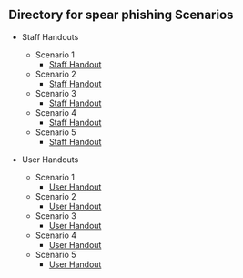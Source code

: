 ## Directory for spear phishing Scenarios

- Staff Handouts
  - Scenario 1
    - [Staff  Handout](./staff-handouts/scenario-01-staff.md)
  - Scenario 2
    - [Staff  Handout](./staff-handouts/scenario-02-staff.md)
  - Scenario 3
    - [Staff  Handout](./staff-handouts/scenario-03-staff.md)
  - Scenario 4
    - [Staff  Handout](./staff-handouts/scenario-04-staff.md)
  - Scenario 5
    - [Staff  Handout](./staff-handouts/scenario-05-staff.md)

- User Handouts
  - Scenario 1
    - [User Handout](./user-handouts/scenario-01-user.md)
  - Scenario 2
    - [User Handout](./user-handouts/scenario-02-user.md)
  - Scenario 3
    - [User Handout](./user-handouts/scenario-03-user.md)
  - Scenario 4
    - [User Handout](./user-handouts/scenario-04-user.md)
  - Scenario 5
    - [User Handout](./user-handouts/scenario-05-user.md)
